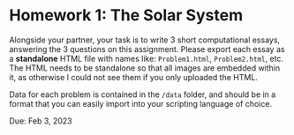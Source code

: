 # Homework 1: The Solar System

Alongside your partner, your task is to write 3 short computational essays, answering the 3 questions on this assignment. Please export each essay as a **standalone** HTML file with names like: `Problem1.html`, `Problem2.html`, etc. The HTML needs to be standalone so that all images are embedded within it, as otherwise I could not see them if you only uploaded the HTML.

Data for each problem is contained in the `/data` folder, and should be in a format that you can easily import into your scripting language of choice.

Due: Feb 3, 2023
